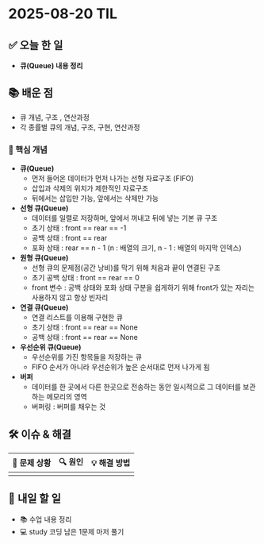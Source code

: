 # 2025-08-20 TIL

## ✅ 오늘 한 일
- **큐(Queue) 내용 정리**

## 📚 배운 점
- 큐 개념, 구조 , 연산과정
- 각 종률별 큐의 개념, 구조, 구현, 연산과정

### 📌 핵심 개념
- **큐(Queue)**
  - 먼저 들어온 데이터가 먼저 나가는 선형 자료구조 (FIFO)
  - 삽입과 삭제의 위치가 제한적인 자료구조
  - 뒤에서는 삽입만 가능, 앞에서는 삭제만 가능
- **선형 큐(Queue)**
  - 데이터를 일렬로 저장하며, 앞에서 꺼내고 뒤에 넣는 기본 큐 구조
  - 초기 상태 : front == rear == -1
  - 공백 상태 : front == rear
  - 포화 상태 : rear == n - 1 (n : 배열의 크기, n - 1 : 배열의 마지막 인덱스)
- **원형 큐(Queue)**
  - 선형 큐의 문제점(공간 낭비)를 막기 위해 처음과 끝이 연결된 구조
  - 초기 공백 상태 : front == rear == 0
  - front 변수 : 공백 상태와 포화 상태 구분을 쉽게하기 위해 front가 있는 자리는 사용하지 않고 항상 빈자리 
- **연결 큐(Queue)**
  - 연결 리스트를 이용해 구현한 큐
  - 초기 상태 : front == rear == None
  - 공백 상태 : front == rear == None
- **우선순위 큐(Queue)**
  - 우선순위를 가진 항목들을 저장하는 큐
  - FIFO 순서가 아니라 우선순위가 높은 순서대로 먼저 나가게 됨
- **버퍼**
  - 데이터를 한 곳에서 다른 한곳으로 전송하는 동안 일시적으로 그 데이터를 보관하는 메모리의 영역
  - 버퍼링 : 버퍼를 채우는 것


## 🛠️ 이슈 & 해결
| 🐞 문제 상황 | 🔍 원인 | 💡 해결 방법 |
|--------------|--------|--------------|
|             |         |              |

## 🎯 내일 할 일
- 📚 수업 내용 정리
- 💻 study 코딩 남은 1문제 마저 풀기
